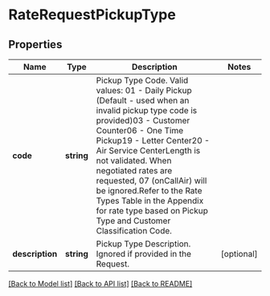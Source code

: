 # RateRequestPickupType

## Properties
Name | Type | Description | Notes
------------ | ------------- | ------------- | -------------
**code** | **string** | Pickup Type Code.  Valid values: 01 - Daily Pickup (Default - used when an invalid pickup type code is provided)03 - Customer Counter06 - One Time Pickup19 - Letter Center20 - Air Service CenterLength is not validated. When negotiated rates are requested, 07 (onCallAir) will be ignored.Refer to the Rate Types Table in the Appendix for rate type based on Pickup Type and Customer Classification Code. | 
**description** | **string** | Pickup Type Description.  Ignored if provided in the Request. | [optional] 

[[Back to Model list]](../../README.md#documentation-for-models) [[Back to API list]](../../README.md#documentation-for-api-endpoints) [[Back to README]](../../README.md)

